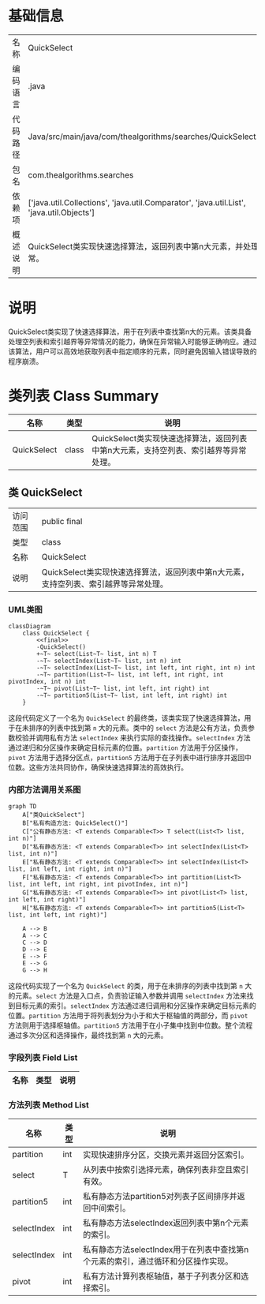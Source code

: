 # 基础信息

|      |      |
|------|------|
| 名称 | QuickSelect |
| 编码语言 | .java |
| 代码路径 | Java/src/main/java/com/thealgorithms/searches/QuickSelect.java |
| 包名 | com.thealgorithms.searches |
| 依赖项 | ['java.util.Collections', 'java.util.Comparator', 'java.util.List', 'java.util.Objects'] |
| 概述说明 | QuickSelect类实现快速选择算法，返回列表中第n大元素，并处理异常。 |

# 说明

QuickSelect类实现了快速选择算法，用于在列表中查找第n大的元素。该类具备处理空列表和索引越界等异常情况的能力，确保在异常输入时能够正确响应。通过该算法，用户可以高效地获取列表中指定顺序的元素，同时避免因输入错误导致的程序崩溃。

# 类列表 Class Summary

| 名称   | 类型  | 说明 |
|-------|------|-------------|
| QuickSelect | class | QuickSelect类实现快速选择算法，返回列表中第n大元素，支持空列表、索引越界等异常处理。 |



## 类 QuickSelect

|      |      |
|------|------|
| 访问范围 | public final |
| 类型 | class |
| 名称 | QuickSelect |
| 说明 | QuickSelect类实现快速选择算法，返回列表中第n大元素，支持空列表、索引越界等异常处理。 |


### UML类图

```mermaid
classDiagram
    class QuickSelect {
        <<final>>
        -QuickSelect()
        +~T~ select(List~T~ list, int n) T
        -~T~ selectIndex(List~T~ list, int n) int
        -~T~ selectIndex(List~T~ list, int left, int right, int n) int
        -~T~ partition(List~T~ list, int left, int right, int pivotIndex, int n) int
        -~T~ pivot(List~T~ list, int left, int right) int
        -~T~ partition5(List~T~ list, int left, int right) int
    }
```

这段代码定义了一个名为 `QuickSelect` 的最终类，该类实现了快速选择算法，用于在未排序的列表中找到第 `n` 大的元素。类中的 `select` 方法是公有方法，负责参数校验并调用私有方法 `selectIndex` 来执行实际的查找操作。`selectIndex` 方法通过递归和分区操作来确定目标元素的位置。`partition` 方法用于分区操作，`pivot` 方法用于选择分区点，`partition5` 方法用于在子列表中进行排序并返回中位数。这些方法共同协作，确保快速选择算法的高效执行。


### 内部方法调用关系图

```mermaid
graph TD
    A["类QuickSelect"]
    B["私有构造方法: QuickSelect()"]
    C["公有静态方法: <T extends Comparable<T>> T select(List<T> list, int n)"]
    D["私有静态方法: <T extends Comparable<T>> int selectIndex(List<T> list, int n)"]
    E["私有静态方法: <T extends Comparable<T>> int selectIndex(List<T> list, int left, int right, int n)"]
    F["私有静态方法: <T extends Comparable<T>> int partition(List<T> list, int left, int right, int pivotIndex, int n)"]
    G["私有静态方法: <T extends Comparable<T>> int pivot(List<T> list, int left, int right)"]
    H["私有静态方法: <T extends Comparable<T>> int partition5(List<T> list, int left, int right)"]

    A --> B
    A --> C
    C --> D
    D --> E
    E --> F
    E --> G
    G --> H
```

这段代码实现了一个名为 `QuickSelect` 的类，用于在未排序的列表中找到第 `n` 大的元素。`select` 方法是入口点，负责验证输入参数并调用 `selectIndex` 方法来找到目标元素的索引。`selectIndex` 方法通过递归调用和分区操作来确定目标元素的位置。`partition` 方法用于将列表划分为小于和大于枢轴值的两部分，而 `pivot` 方法则用于选择枢轴值。`partition5` 方法用于在小子集中找到中位数。整个流程通过多次分区和选择操作，最终找到第 `n` 大的元素。

### 字段列表 Field List

| 名称  | 类型  | 说明 |
|-------|-------|------|

### 方法列表 Method List

| 名称  | 类型  | 说明 |
|-------|-------|------|
| partition | int | 实现快速排序分区，交换元素并返回分区索引。 |
| select | T | 从列表中按索引选择元素，确保列表非空且索引有效。 |
| partition5 | int | 私有静态方法partition5对列表子区间排序并返回中间索引。 |
| selectIndex | int | 私有静态方法selectIndex返回列表中第n个元素的索引。 |
| selectIndex | int | 私有静态方法selectIndex用于在列表中查找第n个元素的索引，通过循环和分区操作实现。 |
| pivot | int | 私有方法计算列表枢轴值，基于子列表分区和选择索引。 |




